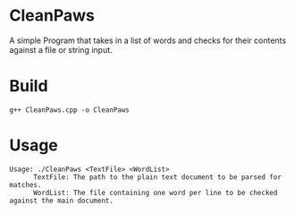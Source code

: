 # CleanPaws
A simple Program that takes in a list of words and checks for their contents against a file or string input.

# Build
```
g++ CleanPaws.cpp -o CleanPaws
```

# Usage
```
Usage: ./CleanPaws <TextFile> <WordList>
      TextFile: The path to the plain text document to be parsed for matches.
      WordList: The file containing one word per line to be checked against the main document.

```
